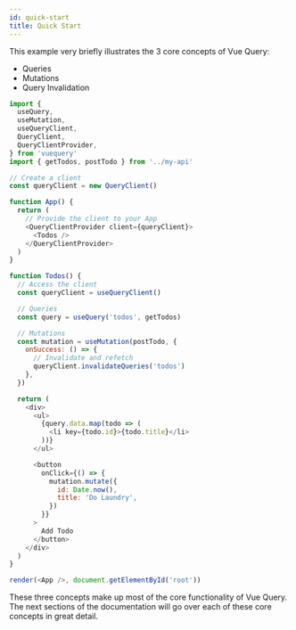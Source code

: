 ```yaml
---
id: quick-start
title: Quick Start
---
```


This example very briefly illustrates the 3 core concepts of Vue Query:

- Queries
- Mutations
- Query Invalidation

```js
import {
  useQuery,
  useMutation,
  useQueryClient,
  QueryClient,
  QueryClientProvider,
} from 'vuequery'
import { getTodos, postTodo } from '../my-api'

// Create a client
const queryClient = new QueryClient()

function App() {
  return (
    // Provide the client to your App
    <QueryClientProvider client={queryClient}>
      <Todos />
    </QueryClientProvider>
  )
}

function Todos() {
  // Access the client
  const queryClient = useQueryClient()

  // Queries
  const query = useQuery('todos', getTodos)

  // Mutations
  const mutation = useMutation(postTodo, {
    onSuccess: () => {
      // Invalidate and refetch
      queryClient.invalidateQueries('todos')
    },
  })

  return (
    <div>
      <ul>
        {query.data.map(todo => (
          <li key={todo.id}>{todo.title}</li>
        ))}
      </ul>

      <button
        onClick={() => {
          mutation.mutate({
            id: Date.now(),
            title: 'Do Laundry',
          })
        }}
      >
        Add Todo
      </button>
    </div>
  )
}

render(<App />, document.getElementById('root'))
```

These three concepts make up most of the core functionality of Vue Query. The next sections of the documentation will go over each of these core concepts in great detail.
